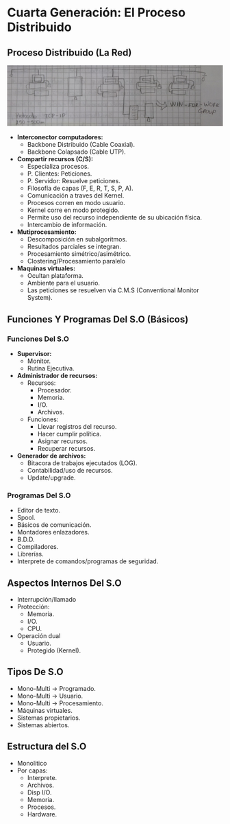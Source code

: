 # Cuarta Generación: El Proceso Distribuido

## Proceso Distribuido (La Red)
![Proceso Distribuido](../../images/modulo1/distributed_process.jpg)
+ __Interconector computadores:__
    - Backbone Distribuido (Cable Coaxial).
    - Backbone Colapsado (Cable UTP).
+ __Compartir recursos (C/S):__
    - Especializa procesos.
    - P. Clientes: Peticiones.
    - P. Servidor: Resuelve peticiones.
    - Filosofía de capas (F, E, R, T, S, P, A).
    - Comunicación a traves del Kernel.
    - Procesos corren en modo usuario.
    - Kernel corre en modo protegido.
    - Permite uso del recurso independiente de su ubicación física.
    - Intercambio de información.
+ __Mutiprocesamiento:__
    - Descomposición en subalgoritmos.
    - Resultados parciales se integran.
    - Procesamiento simétrico/asimétrico.
    - Clostering/Procesamiento paralelo
+ __Maquinas virtuales:__
    - Ocultan plataforma.
    - Ambiente para el usuario.
    - Las peticiones se resuelven via C.M.S (Conventional Monitor System).

## Funciones Y Programas Del S.O (Básicos)

### Funciones Del S.O
+ __Supervisor:__
    - Monitor.
    - Rutina Ejecutiva.
+ __Administrador de recursos:__
    - Recursos:
        * Procesador.
        * Memoria.
        * I/O.
        * Archivos.
    - Funciones:
        * Llevar registros del recurso.
        * Hacer cumplir política.
        * Asignar recursos.
        * Recuperar recursos.
+ __Generador de archivos:__
    - Bitacora de trabajos ejecutados (LOG).
    - Contabilidad/uso de recursos.
    - Update/upgrade.

### Programas Del S.O
+ Editor de texto.
+ Spool.
+ Básicos de comunicación.
+ Montadores enlazadores.
+ B.D.D.
+ Compiladores.
+ Librerías.
+ Interprete de comandos/programas de seguridad.

## Aspectos Internos Del S.O
+ Interrupción/llamado
+ Protección:
    - Memoria.
    - I/O.
    - CPU.
+ Operación dual
    - Usuario.
    - Protegido (Kernel).

## Tipos De S.O
+ Mono-Multi -> Programado.
+ Mono-Multi -> Usuario.
+ Mono-Multi -> Procesamiento.
+ Máquinas virtuales.
+ Sistemas propietarios.
+ Sistemas abiertos.

## Estructura del S.O
+ Monolitico
+ Por capas:
    - Interprete.
    - Archivos.
    - Disp I/O.
    - Memoria.
    - Procesos.
    - Hardware.
